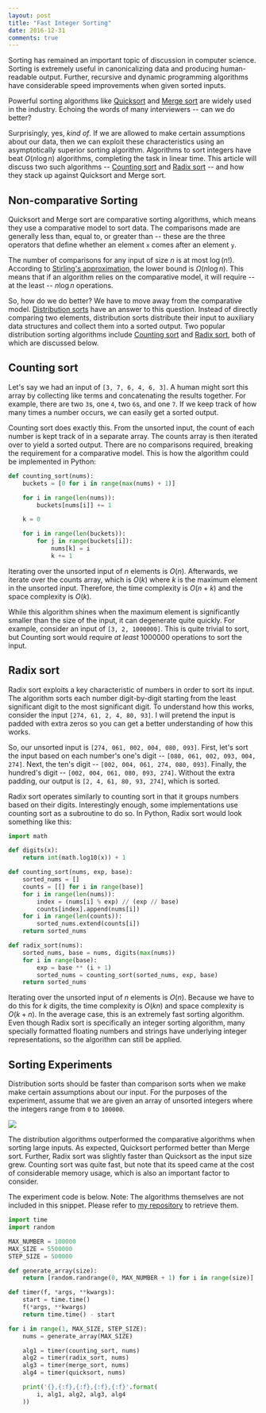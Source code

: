 ```yaml
---
layout: post
title: "Fast Integer Sorting"
date: 2016-12-31
comments: true
---
```


Sorting has remained an important topic of discussion in computer science. Sorting is extremely useful in canonicalizing data and producing human-readable output. Further, recursive and dynamic programming algorithms have considerable speed improvements when given sorted inputs.

Powerful sorting algorithms like [Quicksort](https://en.wikipedia.org/wiki/Quicksort) and [Merge sort](https://en.wikipedia.org/wiki/Merge_sort) are widely used in the industry. Echoing the words of many interviewers -- can we do better?

Surprisingly, yes, _kind of_. If we are allowed to make certain assumptions about our data, then we can exploit these characteristics using an asymptotically superior sorting algorithm. Algorithms to sort integers have beat $O(n \log n)$ algorithms, completing the task in linear time. This article will discuss two such algorithms -- [Counting sort](https://en.wikipedia.org/wiki/Counting_sort) and [Radix sort](https://en.wikipedia.org/wiki/Radix_sort) -- and how they stack up against Quicksort and Merge sort.

## Non-comparative Sorting

Quicksort and Merge sort are comparative sorting algorithms, which means they use a comparative model to sort data. The comparisons made are generally less than, equal to, or greater than -- these are the three operators that define whether an element `x` comes after an element `y`.

The number of comparisons for any input of size $n$ is at most $\log (n!)$. According to [Stirling's approximation](https://en.wikipedia.org/wiki/Stirling%27s_approximation), the lower bound is $\Omega (n \log n)$. This means that if an algorithm relies on the comparative model, it will require -- at the least -- $n \log n$ operations.

So, how do we do better? We have to move away from the comparative model. [Distribution sorts](https://en.wikipedia.org/wiki/Sorting_algorithm#Distribution_sort) have an answer to this question. Instead of directly comparing two elements, distribution sorts distribute their input to auxiliary data structures and collect them into a sorted output. Two popular distribution sorting algorithms include [Counting sort](https://en.wikipedia.org/wiki/Counting_sort) and [Radix sort](https://en.wikipedia.org/wiki/Radix_sort), both of which are discussed below.

## Counting sort

Let's say we had an input of `[3, 7, 6, 4, 6, 3]`. A human might sort this array by collecting like terms and concatenating the results together. For example, there are two `3`s, one `4`, two `6`s, and one `7`. If we keep track of how many times a number occurs, we can easily get a sorted output.

Counting sort does exactly this. From the unsorted input, the count of each number is kept track of in a separate array. The counts array is then iterated over to yield a sorted output. There are no comparisons required, breaking the requirement for a comparative model. This is how the algorithm could be implemented in Python:

```python
def counting_sort(nums):
    buckets = [0 for i in range(max(nums) + 1)]

    for i in range(len(nums)):
        buckets[nums[i]] += 1

    k = 0

    for i in range(len(buckets)):
        for j in range(buckets[i]):
            nums[k] = i
            k += 1
```

Iterating over the unsorted input of $n$ elements is $O(n)$. Afterwards, we iterate over the counts array, which is $O(k)$ where $k$ is the maximum element in the unsorted input. Therefore, the time complexity is $O(n + k)$ and the space complexity is $O(k)$.

While this algorithm shines when the maximum element is significantly smaller than the size of the input, it can degenerate quite quickly. For example, consider an input of `[3, 2, 1000000]`. This is quite trivial to sort, but Counting sort would require _at least_ $1000000$ operations to sort the input.

## Radix sort

Radix sort exploits a key characteristic of numbers in order to sort its input. The algorithm sorts each number digit-by-digit starting from the least significant digit to the most significant digit. To understand how this works, consider the input `[274, 61, 2, 4, 80, 93]`. I will pretend the input is padded with extra zeros so you can get a better understanding of how this works.

So, our unsorted input is `[274, 061, 002, 004, 080, 093]`. First, let's sort the input based on each number's one's digit -- `[080, 061, 002, 093, 004, 274]`. Next, the ten's digit -- `[002, 004, 061, 274, 080, 093]`. Finally, the hundred's digit -- `[002, 004, 061, 080, 093, 274]`. Without the extra padding, our output is `[2, 4, 61, 80, 93, 274]`, which is sorted.

Radix sort operates similarly to counting sort in that it groups numbers based on their digits. Interestingly enough, some implementations use counting sort as a subroutine to do so. In Python, Radix sort would look something like this:

```python
import math

def digits(x):
    return int(math.log10(x)) + 1

def counting_sort(nums, exp, base):
    sorted_nums = []
    counts = [[] for i in range(base)]
    for i in range(len(nums)):
        index = (nums[i] % exp) // (exp // base)
        counts[index].append(nums[i])
    for i in range(len(counts)):
        sorted_nums.extend(counts[i])
    return sorted_nums

def radix_sort(nums):
    sorted_nums, base = nums, digits(max(nums))
    for i in range(base):
        exp = base ** (i + 1)
        sorted_nums = counting_sort(sorted_nums, exp, base)
    return sorted_nums
```

Iterating over the unsorted input of $n$ elements is $O(n)$. Because we have to do this for $k$ digits, the time complexity is $O(kn)$ and space complexity is $O(k + n)$. In the average case, this is an extremely fast sorting algorithm. Even though Radix sort is specifically an integer sorting algorithm, many specially formatted floating numbers and strings have underlying integer representations, so the algorithm can still be applied.

## Sorting Experiments

Distribution sorts should be faster than comparison sorts when we make make certain assumptions about our input. For the purposes of the experiment, assume that we are given an array of unsorted integers where the integers range from `0` to `100000`.

<img src="{{ site.baseurl }}/images/2017-12-31-1.png">

The distribution algorithms outperformed the comparative algorithms when sorting large inputs. As expected, Quicksort performed better than Merge sort. Further, Radix sort was slightly faster than Quicksort as the input size grew. Counting sort was quite fast, but note that its speed came at the cost of considerable memory usage, which is also an important factor to consider.

The experiment code is below. Note: The algorithms themselves are not included in this snippet. Please refer to [my repository](https://github.com/shreydesai/algorithms/tree/master/sorting) to retrieve them.

```python
import time
import random

MAX_NUMBER = 100000
MAX_SIZE = 5500000
STEP_SIZE = 500000

def generate_array(size):
    return [random.randrange(0, MAX_NUMBER + 1) for i in range(size)]

def timer(f, *args, **kwargs):
    start = time.time()
    f(*args, **kwargs)
    return time.time() - start

for i in range(1, MAX_SIZE, STEP_SIZE):
    nums = generate_array(MAX_SIZE)

    alg1 = timer(counting_sort, nums)
    alg2 = timer(radix_sort, nums)
    alg3 = timer(merge_sort, nums)
    alg4 = timer(quicksort, nums)

    print('{},{:f},{:f},{:f},{:f}'.format(
        i, alg1, alg2, alg3, alg4
    ))
```
